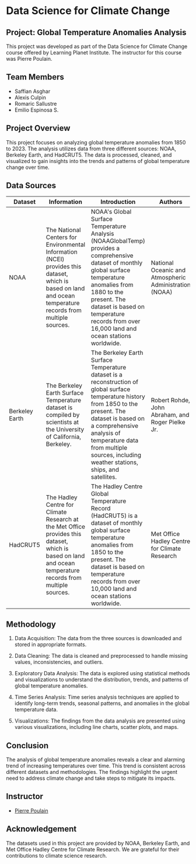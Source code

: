# Data Science for Climate Change

## Project: Global Temperature Anomalies Analysis

This project was developed as part of the Data Science for Climate Change course offered by Learning Planet Institute. The instructor for this course was Pierre Poulain.

## Team Members
-   Saffian Asghar
-   Alexis Culpin
-   Romaric Sallustre
-   Emilio Espinosa S.

## Project Overview

This project focuses on analyzing global temperature anomalies from 1850 to 2023. The analysis utilizes data from three different sources: NOAA, Berkeley Earth, and HadCRUT5. The data is processed, cleaned, and visualized to gain insights into the trends and patterns of global temperature change over time.

## Data Sources

| Dataset | Information | Introduction | Authors | Creators | License Info |
|---|---|---|---|---|---|
| NOAA | The National Centers for Environmental Information (NCEI) provides this dataset, which is based on land and ocean temperature records from multiple sources. | NOAA's Global Surface Temperature Analysis (NOAAGlobalTemp) provides a comprehensive dataset of monthly global surface temperature anomalies from 1880 to the present. The dataset is based on temperature records from over 16,000 land and ocean stations worldwide. | National Oceanic and Atmospheric Administration (NOAA) | NOAA Global Surface Temperature Analysis Team | Attribution 4.0 International (CC BY 4.0) |
| Berkeley Earth | The Berkeley Earth Surface Temperature dataset is compiled by scientists at the University of California, Berkeley. | The Berkeley Earth Surface Temperature dataset is a reconstruction of global surface temperature history from 1850 to the present. The dataset is based on a comprehensive analysis of temperature data from multiple sources, including weather stations, ships, and satellites. | Robert Rohde, John Abraham, and Roger Pielke Jr. | Robert Rohde | Attribution 4.0 International (CC BY 4.0) |
| HadCRUT5 | The Hadley Centre for Climate Research at the Met Office provides this dataset, which is based on land and ocean temperature records from multiple sources. | The Hadley Centre Global Temperature Record (HadCRUT5) is a dataset of monthly global surface temperature anomalies from 1850 to the present. The dataset is based on temperature records from over 10,000 land and ocean stations worldwide. | Met Office Hadley Centre for Climate Research | Met Office Hadley Centre for Climate Research | Attribution-NonCommercial 4.0 International (CC BY-NC 4.0) |


## Methodology

1. Data Acquisition: The data from the three sources is downloaded and stored in appropriate formats.

2. Data Cleaning: The data is cleaned and preprocessed to handle missing values, inconsistencies, and outliers.

3. Exploratory Data Analysis: The data is explored using statistical methods and visualizations to understand the distribution, trends, and patterns of global temperature anomalies.

4. Time Series Analysis: Time series analysis techniques are applied to identify long-term trends, seasonal patterns, and anomalies in the global temperature data.

5. Visualizations: The findings from the data analysis are presented using various visualizations, including line charts, scatter plots, and maps.

## Conclusion

The analysis of global temperature anomalies reveals a clear and alarming trend of increasing temperatures over time. This trend is consistent across different datasets and methodologies. The findings highlight the urgent need to address climate change and take steps to mitigate its impacts.

## Instructor

* [Pierre Poulain](https://cupnet.net/about/)

## Acknowledgement

The datasets used in this project are provided by NOAA, Berkeley Earth, and Met Office Hadley Centre for Climate Research. We are grateful for their contributions to climate science research.

